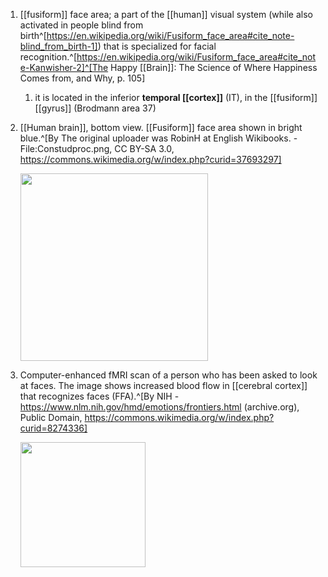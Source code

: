 1. [[fusiform]] face area; a part of the [[human]] visual system (while also activated in people blind from birth^[https://en.wikipedia.org/wiki/Fusiform_face_area#cite_note-blind_from_birth-1]) that is specialized for facial recognition.^[https://en.wikipedia.org/wiki/Fusiform_face_area#cite_note-Kanwisher-2]^[The Happy [[Brain]]: The Science of Where Happiness Comes from, and Why, p. 105]
	1. it is located in the inferior **temporal [[cortex]]** (IT), in the [[fusiform]] [[gyrus]] (Brodmann area 37)
2. [[Human brain]], bottom view. [[Fusiform]] face area shown in bright blue.^[By The original uploader was RobinH at English Wikibooks. - File:Constudproc.png, CC BY-SA 3.0, https://commons.wikimedia.org/w/index.php?curid=37693297]

	<img src="https://upload.wikimedia.org/wikipedia/commons/2/2c/Constudproc_-_inferior_view.png" width="300" />
3. Computer-enhanced fMRI scan of a person who has been asked to look at faces. The image shows increased blood flow in [[cerebral cortex]] that recognizes faces (FFA).^[By NIH - https://www.nlm.nih.gov/hmd/emotions/frontiers.html (archive.org), Public Domain, https://commons.wikimedia.org/w/index.php?curid=8274336]

	<img src="https://upload.wikimedia.org/wikipedia/commons/e/ef/Fusiform_face_area_face_recognition.jpg" width="200" />